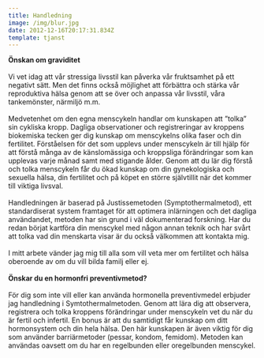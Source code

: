 ```yaml
---
title: Handledning
image: /img/blur.jpg
date: 2012-12-16T20:17:31.834Z
template: tjanst
---
```

**Önskan om graviditet**
<br/>
<br/>
Vi vet idag att vår stressiga livsstil kan påverka vår fruktsamhet på ett negativt sätt. Men det finns också möjlighet att förbättra och stärka vår reproduktiva hälsa genom att se över och anpassa vår livsstil, våra tankemönster, närmiljö m.m.
<br/>
<br/>
Medvetenhet om den egna menscykeln handlar om kunskapen att ”tolka” sin cykliska kropp. Dagliga observationer och registreringar av kroppens biokemiska tecken ger dig kunskap om menscykelns olika faser och din fertilitet. Förståelsen för det som upplevs under menscykeln är till hjälp för att förstå många av de känslomässiga och kroppsliga förändringar som kan upplevas varje månad samt med stigande ålder. Genom att du lär dig förstå och tolka menscykeln får du ökad kunskap om din gynekologiska och sexuella hälsa, din fertilitet och på köpet en större självtillit när det kommer till viktiga livsval. 
<br/>
<br/>
Handledningen är baserad på Justissemetoden (Symptothermalmetod), ett standardiserat system framtaget för att optimera inlärningen och det dagliga användandet, metoden har sin grund i väl dokumenterad forskning.
Har du redan börjat kartföra din menscykel med någon annan teknik och har svårt att tolka vad din menskarta visar är du också välkommen att kontakta mig.
<br/>
<br/>
I mitt arbete vänder jag mig till alla som vill veta mer om fertilitet och hälsa oberoende av om du vill bilda familj eller ej.
<br/>
<br/>
**Önskar du en hormonfri preventivmetod?**
<br/>
<br/>
För dig som inte vill eller kan använda hormonella preventivmedel erbjuder jag handledning i Symtothermalmetoden. Genom att lära dig att observera, registrera och tolka kroppens förändringar under menscykeln vet du när du är fertil och infertil. En bonus är att du samtidigt får kunskap om ditt hormonsystem och din hela hälsa. Den här kunskapen är även viktig för dig som använder barriärmetoder (pessar, kondom, femidom).
Metoden kan användas oavsett om du har en regelbunden eller oregelbunden menscykel.
